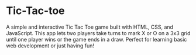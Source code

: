 # Tic-Tac-toe
A simple and interactive Tic Tac Toe game built with HTML, CSS, and JavaScript. This app lets two players take turns to mark X or O on a 3x3 grid until one player wins or the game ends in a draw. Perfect for learning basic web development or just having fun!
